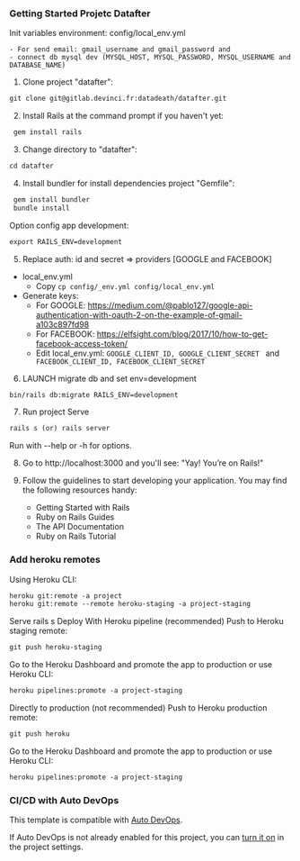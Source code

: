 ### Getting Started Projetc Datafter

Init variables environment: config/local_env.yml

    - For send email: gmail_username and gmail_password and 
    - connect db mysql dev (MYSQL_HOST, MYSQL_PASSWORD, MYSQL_USERNAME and DATABASE_NAME)
    
1. Clone project "datafter":

```markdown
git clone git@gitlab.devinci.fr:datadeath/datafter.git
```

2. Install Rails at the command prompt if you haven't yet:
```markdown
 gem install rails
```
3. Change directory to "datafter":

```markdown
cd datafter
```

4. Install bundler for install dependencies project "Gemfile":
```markdown
 gem install bundler
 bundle install
```
    
Option config app development:
```markdown
export RAILS_ENV=development
```
 
5. Replace auth: id and secret => providers [GOOGLE and FACEBOOK]
- local_env.yml
    - Copy `cp config/_env.yml config/local_env.yml`
- Generate keys:
    - For GOOGLE: https://medium.com/@pablo127/google-api-authentication-with-oauth-2-on-the-example-of-gmail-a103c897fd98
    - For FACEBOOK: https://elfsight.com/blog/2017/10/how-to-get-facebook-access-token/
    - Edit local_env.yml: `GOOGLE_CLIENT_ID, GOOGLE_CLIENT_SECRET ` and ` FACEBOOK_CLIENT_ID, FACEBOOK_CLIENT_SECRET` 

6. LAUNCH migrate db and set env=development
```markdown
bin/rails db:migrate RAILS_ENV=development
```

7. Run project Serve
```markdown
rails s (or) rails server
```

Run with --help or -h for options.

8. Go to http://localhost:3000 and you'll see: "Yay! You’re on Rails!"

9. Follow the guidelines to start developing your application. You may find the following resources handy:

    - Getting Started with Rails
    - Ruby on Rails Guides
    - The API Documentation
    - Ruby on Rails Tutorial

    
### Add heroku remotes
Using Heroku CLI:

```markdown
heroku git:remote -a project
heroku git:remote --remote heroku-staging -a project-staging
```
Serve
rails s
Deploy
With Heroku pipeline (recommended)
Push to Heroku staging remote:
```markdown
git push heroku-staging
```
Go to the Heroku Dashboard and promote the app to production or use Heroku CLI:
```markdown
heroku pipelines:promote -a project-staging
```
Directly to production (not recommended)
Push to Heroku production remote:
```markdown
git push heroku    
```
Go to the Heroku Dashboard and promote the app to production or use Heroku CLI:
```markdown
heroku pipelines:promote -a project-staging
```
### CI/CD with Auto DevOps

This template is compatible with [Auto DevOps](https://docs.gitlab.com/ee/topics/autodevops/).

If Auto DevOps is not already enabled for this project, you can [turn it on](https://docs.gitlab.com/ee/topics/autodevops/#enabling-auto-devops) in the project settings.

